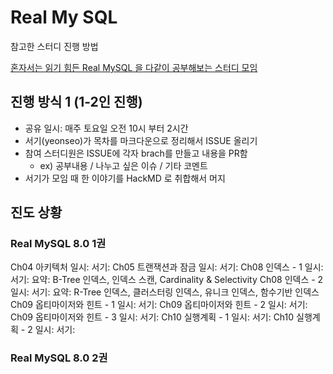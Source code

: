 # Real My SQL

참고한 스터디 진행 방법

[혼자서는 읽기 힘든 Real MySQL 을 다같이 공부해보는 스터디 모임](https://github.com/BackendSquid/RealMySQL)

## 진행 방식 1 (1-2인 진행)
- 공유 일시: 매주 토요일 오전 10시 부터 2시간
- 서기(yeonseo)가 목차를 마크다운으로 정리해서 ISSUE 올리기
- 참여 스터디원은 ISSUE에 각자 brach를 만들고 내용을 PR함
   - ex) 공부내용 / 나누고 싶은 이슈 / 기타 코멘트
- 서기가 모임 때 한 이야기를 HackMD 로 취합해서 머지

## 진도 상황

### Real MySQL 8.0 1권
Ch04 아키텍처
일시: 
서기: 
Ch05 트랜잭션과 잠금
일시: 
서기: 
Ch08 인덱스 - 1
일시: 
서기: 
요약: B-Tree 인덱스, 인덱스 스캔, Cardinality & Selectivity
Ch08 인덱스 - 2
일시: 
서기: 
요약: R-Tree 인덱스, 클러스터링 인덱스, 유니크 인덱스, 함수기반 인덱스
Ch09 옵티마이저와 힌트 - 1
일시: 
서기: 
Ch09 옵티마이저와 힌트 - 2
일시: 
서기: 
Ch09 옵티마이저와 힌트 - 3
일시: 
서기: 
Ch10 실행계획 - 1
일시: 
서기: 
Ch10 실행계획 - 2
일시: 
서기: 

### Real MySQL 8.0 2권
